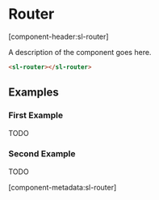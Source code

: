 # Router

[component-header:sl-router]

A description of the component goes here.

```html preview
<sl-router></sl-router>
```

## Examples

### First Example

TODO

### Second Example

TODO

[component-metadata:sl-router]
